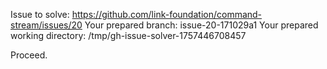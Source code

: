 Issue to solve: https://github.com/link-foundation/command-stream/issues/20
Your prepared branch: issue-20-171029a1
Your prepared working directory: /tmp/gh-issue-solver-1757446708457

Proceed.